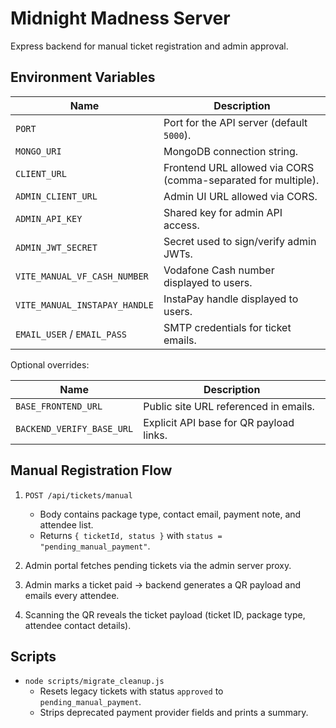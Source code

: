 # Midnight Madness Server

Express backend for manual ticket registration and admin approval.

## Environment Variables

| Name | Description |
|------|-------------|
| `PORT` | Port for the API server (default `5000`). |
| `MONGO_URI` | MongoDB connection string. |
| `CLIENT_URL` | Frontend URL allowed via CORS (comma-separated for multiple). |
| `ADMIN_CLIENT_URL` | Admin UI URL allowed via CORS. |
| `ADMIN_API_KEY` | Shared key for admin API access. |
| `ADMIN_JWT_SECRET` | Secret used to sign/verify admin JWTs. |
| `VITE_MANUAL_VF_CASH_NUMBER` | Vodafone Cash number displayed to users. |
| `VITE_MANUAL_INSTAPAY_HANDLE` | InstaPay handle displayed to users. |
| `EMAIL_USER` / `EMAIL_PASS` | SMTP credentials for ticket emails. |

Optional overrides:

| Name | Description |
|------|-------------|
| `BASE_FRONTEND_URL` | Public site URL referenced in emails. |
| `BACKEND_VERIFY_BASE_URL` | Explicit API base for QR payload links. |

## Manual Registration Flow

1. `POST /api/tickets/manual`
   - Body contains package type, contact email, payment note, and attendee list.
   - Returns `{ ticketId, status }` with `status = "pending_manual_payment"`.

2. Admin portal fetches pending tickets via the admin server proxy.

3. Admin marks a ticket paid -> backend generates a QR payload and emails every attendee.

4. Scanning the QR reveals the ticket payload (ticket ID, package type, attendee contact details).

## Scripts

- `node scripts/migrate_cleanup.js`
  - Resets legacy tickets with status `approved` to `pending_manual_payment`.
  - Strips deprecated payment provider fields and prints a summary.
